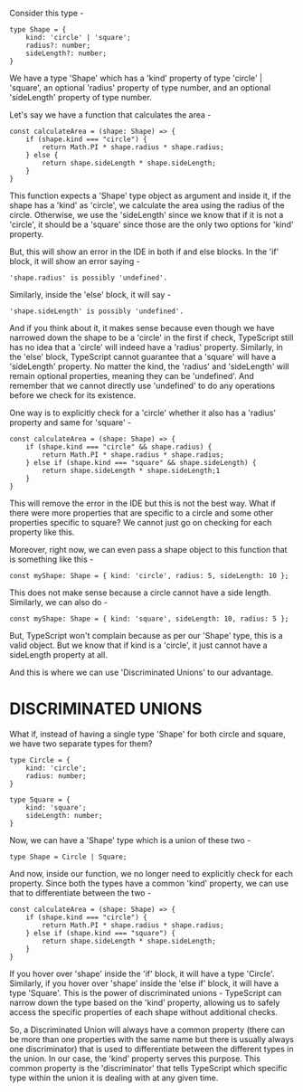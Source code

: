 Consider this type -

    type Shape = {
        kind: 'circle' | 'square';
        radius?: number;
        sideLength?: number;
    }

We have a type 'Shape' which has a 'kind' property of type 'circle' | 'square', an optional 'radius' property of type number, and an optional 'sideLength' property of type number.

Let's say we have a function that calculates the area - 

    const calculateArea = (shape: Shape) => {
        if (shape.kind === "circle") {
            return Math.PI * shape.radius * shape.radius;
        } else {
            return shape.sideLength * shape.sideLength;
        }
    }

This function expects a 'Shape' type object as argument and inside it, if the shape has a 'kind' as 'circle', we calculate the area using the radius of the circle. Otherwise, we use the 'sideLength' since we know that if it is not a 'circle', it should be a 'square' since those are the only two options for 'kind' property.

But, this will show an error in the IDE in both if and else blocks. In the 'if' block, it will show an error saying -

    'shape.radius' is possibly 'undefined'.

Similarly, inside the 'else' block, it will say -

    'shape.sideLength' is possibly 'undefined'.

And if you think about it, it makes sense because even though we have narrowed down the shape to be a 'circle' in the first if check, TypeScript still has no idea that a 'circle' will indeed have a 'radius' property. Similarly, in the 'else' block, TypeScript cannot guarantee that a 'square' will have a 'sideLength' property. No matter the kind, the 'radius' and 'sideLength' will remain optional properties, meaning they can be 'undefined'. And remember that we cannot directly use 'undefined' to do any operations before we check for its existence.

One way is to explicitly check for a 'circle' whether it also has a 'radius' property and same for 'square' -

    const calculateArea = (shape: Shape) => {
        if (shape.kind === "circle" && shape.radius) {
            return Math.PI * shape.radius * shape.radius;
        } else if (shape.kind === "square" && shape.sideLength) {
            return shape.sideLength * shape.sideLength;1
        }
    }

This will remove the error in the IDE but this is not the best way. What if there were more properties that are specific to a circle and some other properties specific to square? We cannot just go on checking for each property like this.

Moreover, right now, we can even pass a shape object to this function that is something like this -

    const myShape: Shape = { kind: 'circle', radius: 5, sideLength: 10 };

This does not make sense because a circle cannot have a side length. Similarly, we can also do -

    const myShape: Shape = { kind: 'square', sideLength: 10, radius: 5 };

But, TypeScript won't complain because as per our 'Shape' type, this is a valid object. But we know that if kind is a 'circle', it just cannot have a sideLength property at all.

And this is where we can use 'Discriminated Unions' to our advantage. 

# DISCRIMINATED UNIONS

What if, instead of having a single type 'Shape' for both circle and square, we have two separate types for them?

    type Circle = {
        kind: 'circle';
        radius: number;
    }

    type Square = {
        kind: 'square';
        sideLength: number;
    }

Now, we can have a 'Shape' type which is a union of these two -

    type Shape = Circle | Square;

And now, inside our function, we no longer need to explicitly check for each property. Since both the types have a common 'kind' property, we can use that to differentiate between the two -

    const calculateArea = (shape: Shape) => {
        if (shape.kind === "circle") {
            return Math.PI * shape.radius * shape.radius;
        } else if (shape.kind === "square") {
            return shape.sideLength * shape.sideLength;
        }
    }

If you hover over 'shape' inside the 'if' block, it will have a type 'Circle'. Similarly, if you hover over 'shape' inside the 'else if' block, it will have a type 'Square'. This is the power of discriminated unions - TypeScript can narrow down the type based on the 'kind' property, allowing us to safely access the specific properties of each shape without additional checks.

So, a Discriminated Union will always have a common property (there can be more than one properties with the same name but there is usually always one discriminator) that is used to differentiate between the different types in the union. In our case, the 'kind' property serves this purpose. This common property is the 'discriminator' that tells TypeScript which specific type within the union it is dealing with at any given time.